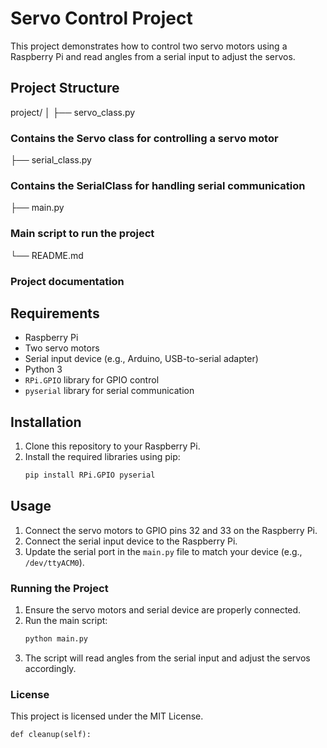 # Servo Control Project

This project demonstrates how to control two servo motors using a Raspberry Pi and read angles from a serial input to adjust the servos.

## Project Structure

project/
│
├── servo_class.py
### Contains the Servo class for controlling a servo motor
├── serial_class.py 
### Contains the SerialClass for handling serial communication
├── main.py 
### Main script to run the project
└── README.md
### Project documentation


## Requirements

- Raspberry Pi
- Two servo motors
- Serial input device (e.g., Arduino, USB-to-serial adapter)
- Python 3
- `RPi.GPIO` library for GPIO control
- `pyserial` library for serial communication

## Installation

1. Clone this repository to your Raspberry Pi.
2. Install the required libraries using pip:
    ```bash
    pip install RPi.GPIO pyserial
    ```

## Usage

1. Connect the servo motors to GPIO pins 32 and 33 on the Raspberry Pi.
2. Connect the serial input device to the Raspberry Pi.
3. Update the serial port in the `main.py` file to match your device (e.g., `/dev/ttyACM0`).

### Running the Project

1. Ensure the servo motors and serial device are properly connected.
2. Run the main script:
    ```bash
    python main.py
    ```
3. The script will read angles from the serial input and adjust the servos accordingly.

### License
This project is licensed under the MIT License.

    def cleanup(self):
